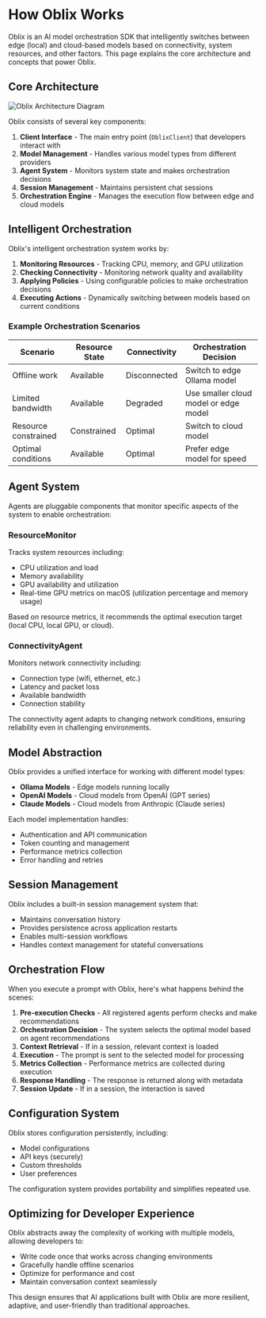 # How Oblix Works

Oblix is an AI model orchestration SDK that intelligently switches between edge (local) and cloud-based models based on connectivity, system resources, and other factors. This page explains the core architecture and concepts that power Oblix.

## Core Architecture

![Oblix Architecture Diagram](assets/oblix-architecture.png)

Oblix consists of several key components:

1. **Client Interface** - The main entry point (`OblixClient`) that developers interact with
2. **Model Management** - Handles various model types from different providers
3. **Agent System** - Monitors system state and makes orchestration decisions
4. **Session Management** - Maintains persistent chat sessions
5. **Orchestration Engine** - Manages the execution flow between edge and cloud models

## Intelligent Orchestration

Oblix's intelligent orchestration system works by:

1. **Monitoring Resources** - Tracking CPU, memory, and GPU utilization
2. **Checking Connectivity** - Monitoring network quality and availability  
3. **Applying Policies** - Using configurable policies to make orchestration decisions
4. **Executing Actions** - Dynamically switching between models based on current conditions

### Example Orchestration Scenarios

| Scenario | Resource State | Connectivity | Orchestration Decision |
|----------|---------------|--------------|------------------|
| Offline work | Available | Disconnected | Switch to edge Ollama model |
| Limited bandwidth | Available | Degraded | Use smaller cloud model or edge model |
| Resource constrained | Constrained | Optimal | Switch to cloud model |
| Optimal conditions | Available | Optimal | Prefer edge model for speed |

## Agent System

Agents are pluggable components that monitor specific aspects of the system to enable orchestration:

### ResourceMonitor

Tracks system resources including:
- CPU utilization and load
- Memory availability
- GPU availability and utilization
- Real-time GPU metrics on macOS (utilization percentage and memory usage)

Based on resource metrics, it recommends the optimal execution target (local CPU, local GPU, or cloud).

### ConnectivityAgent

Monitors network connectivity including:
- Connection type (wifi, ethernet, etc.)
- Latency and packet loss
- Available bandwidth
- Connection stability

The connectivity agent adapts to changing network conditions, ensuring reliability even in challenging environments.

## Model Abstraction

Oblix provides a unified interface for working with different model types:

- **Ollama Models** - Edge models running locally
- **OpenAI Models** - Cloud models from OpenAI (GPT series)
- **Claude Models** - Cloud models from Anthropic (Claude series)

Each model implementation handles:
- Authentication and API communication
- Token counting and management
- Performance metrics collection
- Error handling and retries

## Session Management

Oblix includes a built-in session management system that:

- Maintains conversation history
- Provides persistence across application restarts
- Enables multi-session workflows
- Handles context management for stateful conversations

## Orchestration Flow

When you execute a prompt with Oblix, here's what happens behind the scenes:

1. **Pre-execution Checks** - All registered agents perform checks and make recommendations
2. **Orchestration Decision** - The system selects the optimal model based on agent recommendations
3. **Context Retrieval** - If in a session, relevant context is loaded
4. **Execution** - The prompt is sent to the selected model for processing
5. **Metrics Collection** - Performance metrics are collected during execution
6. **Response Handling** - The response is returned along with metadata
7. **Session Update** - If in a session, the interaction is saved

## Configuration System

Oblix stores configuration persistently, including:

- Model configurations
- API keys (securely)
- Custom thresholds
- User preferences

The configuration system provides portability and simplifies repeated use.

## Optimizing for Developer Experience

Oblix abstracts away the complexity of working with multiple models, allowing developers to:

- Write code once that works across changing environments
- Gracefully handle offline scenarios
- Optimize for performance and cost
- Maintain conversation context seamlessly

This design ensures that AI applications built with Oblix are more resilient, adaptive, and user-friendly than traditional approaches.